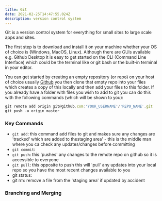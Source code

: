 ```yaml
---
title: Git
date: 2021-02-25T14:47:55.024Z
description: version control system
---
```

Git is a version control system for everything for small sites to large scale apps and sites.

The first step is to download and install it on your machine whether your OS of choice is (Windows, MacOS, Linux). Although there are GUIs available e.g. Github Desktop it is easy to get started on the CLI (Command Line Interface) which could be the terminal like or git bash or the built-in terminal in your editor.

You can get started by creating an empty repository (or repo) on your host of choice usually [Github](https://github.com) you then clone that empty repo into your files which creates a copy of this locally and then add your files to this folder. If you already have a folder with files you wish to add to git you can do this with the following commands (which will be shown to you):

```javascript
git remote add origin git@github.com:'YOUR_USERNAME'/'REPO_NAME'.git
git push -u origin master
```

### Key Commands

- `git add`: this command add files to git and makes sure any changes are 'tracked' which are added to thestaging area' - this is the middle man where you ca check any updates/changes before committing
- `git commit`:
- `git push`: this 'pushes' any changes to the remote repo on github so it is accessible to everyone
- `git pull`: this opposite to push this will 'pull' any updates into your local repo so you have the most recent changes available to you
- git status:
- git rm: remove a file from the 'staging area' if updated by accident

### Branching and Merging
